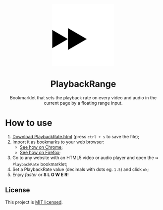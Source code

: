 <p align="center">
  <img src="assets/image/favicon.svg" width="200" alt="PlaybackRange logo">
</p>

<h1 align="center">PlaybackRange</h1>
<p align="center">
    Bookmarklet that sets the playback rate on every video and audio in the current page by a floating range input.
</p>


# How to use

1. [Download PlaybackRate.html](https://google.com.br) (press `ctrl + s` to save the file);
2. Import it as bookmarks to your web browser:
    - [See how on Chrome](https://support.google.com/chrome/answer/96816?hl=en);
    - [See how on Firefox](https://support.mozilla.org/en-US/kb/import-bookmarks-html-file);
3. Go to any website with an HTML5 video or audio player and open the `⏩ PlaybackRate` bookmarklet;
4. Set a PlaybackRate value (decimals with dots eg. `1.5`) and click `ok`;
6. Enjoy *faster* or **S L O W E R**!


## License
This project is [MIT licensed](https://github.com/FelixLuciano/PlaybackRange/blob/main/LICENSE).
